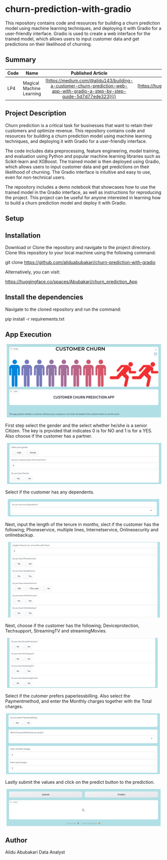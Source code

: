# churn-prediction-with-gradio
This repository contains code and resources for building a churn prediction model using machine learning techniques, and deploying it with Gradio for a user-friendly interface. Gradio is used to create a web interface for the trained model, which allows users to input customer data and get predictions on their likelihood of churning. 

## Summary
| Code      | Name        | Published Article |  Deployed App |
|-----------|-------------|:-------------:|------:|
| LP4 | Magical Machine Learning |  [https://medium.com/@alidu143/building-a-customer-churn-prediction-web-app-with-gradio-a-step-by-step-guide-5d7d77ede323](/) | [https://huggingface.co/spaces/Abubakari/churn_prediction_App](/) |

## Project Description
Churn prediction is a critical task for businesses that want to retain their customers and optimize revenue. This repository contains code and resources for building a churn prediction model using machine learning techniques, and deploying it with Gradio for a user-friendly interface.

The code includes data preprocessing, feature engineering, model training, and evaluation using Python and popular machine learning libraries such as Scikit-learn and XGBoost. The trained model is then deployed using Gradio, which allows users to input customer data and get predictions on their likelihood of churning. The Gradio interface is intuitive and easy to use, even for non-technical users.

The repository includes a demo notebook that showcases how to use the trained model in the Gradio interface, as well as instructions for reproducing the project. This project can be useful for anyone interested in learning how to build a churn prediction model and deploy it with Gradio.

## Setup

## Installation
Download or Clone the repository and navigate to the project directory. Clone this repository to your local machine using the following command:

git clone https://github.com/aliduabubakari/churn-prediction-with-gradio 

Alternatively, you can visit:

https://huggingface.co/spaces/Abubakari/churn_prediction_App 


## Install the dependencies

Navigate to the cloned repository and run the command:

pip install -r requirements.txt

## App Execution



![Alt text](images/1.png)

First step select the gender and the select whether he/she is a senior Citizen. The key is prpvided that indicates 0 is for NO and 1 is for a YES. Also choose if the customer has a partner. 



![Alt text](images/3.png)

Select if the customer has any dependents. 


![Alt text](images/4.png)


Next, input the length of the tenure in months, slect if the customer has the following; Phoneservice, multiple lines, Internetservice, Onlinesecurity and onlinebackup.



![Alt text](images/5.png)

Next, choose if the customer has the following; Deviceprotection, Techsupport, StreamingTV and streamingMovies. 

 

![Alt text](images/6.png)

Select if the cutomer prefers paperlessbilling. Also select the Paymentmethod, and enter the Monthly charges together with the Total charges. 


![Alt text](images/7.png)

Lastly submit the values and click on the predict button to the prediction.

![Alt text](images/8.png)



## Author
Alidu Abubakari
Data Analyst
